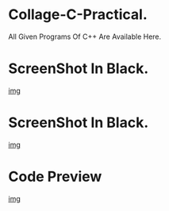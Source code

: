 # Collage-C-Practical.
All Given Programs Of C++ Are Available Here.

# ScreenShot In Black.
[img](OutPuts/OutPut_in_White.png)


# ScreenShot In Black.
[img](OutPuts/OutPut_in_Black.png)

# Code Preview
[img](OutPuts/CodePreview.png)
